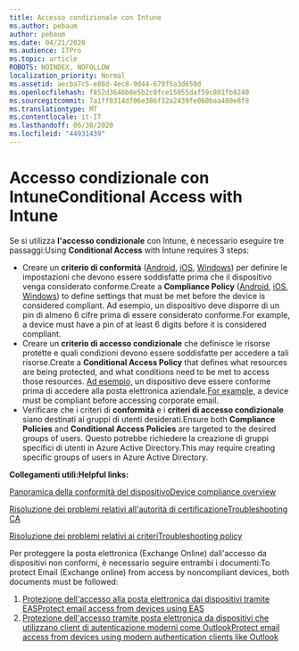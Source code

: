 ```yaml
---
title: Accesso condizionale con Intune
ms.author: pebaum
author: pebaum
ms.date: 04/21/2020
ms.audience: ITPro
ms.topic: article
ROBOTS: NOINDEX, NOFOLLOW
localization_priority: Normal
ms.assetid: aecba7c5-e86d-4ec8-9d44-679f5a3d659d
ms.openlocfilehash: f852d3646b8e5b2c0fce15055daf59c801fb8240
ms.sourcegitcommit: 7a1ff0314df06e386f32a2439fe060baa480e8f8
ms.translationtype: MT
ms.contentlocale: it-IT
ms.lasthandoff: 06/30/2020
ms.locfileid: "44931439"
---
```

# <a name="conditional-access-with-intune"></a><span data-ttu-id="2807c-102">Accesso condizionale con Intune</span><span class="sxs-lookup"><span data-stu-id="2807c-102">Conditional Access with Intune</span></span>

<span data-ttu-id="2807c-103">Se si utilizza **l'accesso condizionale** con Intune, è necessario eseguire tre passaggi:</span><span class="sxs-lookup"><span data-stu-id="2807c-103">Using  **Conditional Access**  with Intune requires 3 steps:</span></span>

- <span data-ttu-id="2807c-104">Creare un **criterio di conformità** ([Android](https://docs.microsoft.com/intune/compliance-policy-create-android), [iOS](https://docs.microsoft.com/intune/compliance-policy-create-ios), [Windows](https://docs.microsoft.com//intune/compliance-policy-create-windows)) per definire le impostazioni che devono essere soddisfatte prima che il dispositivo venga considerato conforme.</span><span class="sxs-lookup"><span data-stu-id="2807c-104">Create a  **Compliance Policy**  ([Android](https://docs.microsoft.com/intune/compliance-policy-create-android),  [iOS](https://docs.microsoft.com/intune/compliance-policy-create-ios),  [Windows](https://docs.microsoft.com//intune/compliance-policy-create-windows)) to define settings that must be met before the device is considered compliant.</span></span> <span data-ttu-id="2807c-105">Ad esempio, un dispositivo deve disporre di un pin di almeno 6 cifre prima di essere considerato conforme.</span><span class="sxs-lookup"><span data-stu-id="2807c-105">For example, a device must have a pin of at least 6 digits before it is considered compliant.</span></span>
- <span data-ttu-id="2807c-106">Creare un **criterio di accesso condizionale** che definisce le risorse protette e quali condizioni devono essere soddisfatte per accedere a tali risorse.</span><span class="sxs-lookup"><span data-stu-id="2807c-106">Create a **Conditional Access Policy**  that defines what resources are being protected, and what conditions need to be met to access those resources.</span></span>  <span data-ttu-id="2807c-107">[Ad esempio,](https://docs.microsoft.com/intune/tutorial-protect-email-on-unmanaged-devices#create-conditional-access-policies) un dispositivo deve essere conforme prima di accedere alla posta elettronica aziendale.</span><span class="sxs-lookup"><span data-stu-id="2807c-107">[For example,](https://docs.microsoft.com/intune/tutorial-protect-email-on-unmanaged-devices#create-conditional-access-policies)  a device must be compliant before accessing corporate email.</span></span>
- <span data-ttu-id="2807c-108">Verificare che i criteri di **conformità** e i **criteri di accesso condizionale** siano destinati ai gruppi di utenti desiderati.</span><span class="sxs-lookup"><span data-stu-id="2807c-108">Ensure both **Compliance Policies**  and  **Conditional Access Policies**  are targeted to the desired groups of users.</span></span> <span data-ttu-id="2807c-109">Questo potrebbe richiedere la creazione di gruppi specifici di utenti in Azure Active Directory.</span><span class="sxs-lookup"><span data-stu-id="2807c-109">This may require creating specific groups of users in Azure Active Directory.</span></span>

<span data-ttu-id="2807c-110">**Collegamenti utili:**</span><span class="sxs-lookup"><span data-stu-id="2807c-110">**Helpful links:**</span></span>

[<span data-ttu-id="2807c-111">Panoramica della conformità del dispositivo</span><span class="sxs-lookup"><span data-stu-id="2807c-111">Device compliance overview</span></span>](https://docs.microsoft.com/intune/device-compliance-get-started)

[<span data-ttu-id="2807c-112">Risoluzione dei problemi relativi all'autorità di certificazione</span><span class="sxs-lookup"><span data-stu-id="2807c-112">Troubleshooting CA</span></span>](https://docs.microsoft.com/intune/troubleshoot-conditional-access)

[<span data-ttu-id="2807c-113">Risoluzione dei problemi relativi ai criteri</span><span class="sxs-lookup"><span data-stu-id="2807c-113">Troubleshooting policy</span></span>](https://docs.microsoft.com/intune/troubleshoot-policies-in-microsoft-intune)

<span data-ttu-id="2807c-114">Per proteggere la posta elettronica (Exchange Online) dall'accesso da dispositivi non conformi, è necessario seguire entrambi i documenti:</span><span class="sxs-lookup"><span data-stu-id="2807c-114">To protect Email (Exchange online) from access by noncompliant devices, both documents must be followed:</span></span>

1. [<span data-ttu-id="2807c-115">Protezione dell'accesso alla posta elettronica dai dispositivi tramite EAS</span><span class="sxs-lookup"><span data-stu-id="2807c-115">Protect email access from devices using EAS</span></span>](https://docs.microsoft.com/intune/tutorial-protect-email-on-unmanaged-devices)
2. [<span data-ttu-id="2807c-116">Protezione dell'accesso tramite posta elettronica da dispositivi che utilizzano client di autenticazione moderni come Outlook</span><span class="sxs-lookup"><span data-stu-id="2807c-116">Protect email access from devices using modern authentication clients like Outlook</span></span>](https://docs.microsoft.com/intune/tutorial-protect-email-on-enrolled-devices)